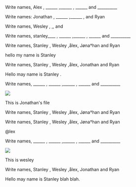 <html>

  <p>Write names, Alex , ______ ,______ , ______ and __________</p>


  <p>Write names: Jonathan , ______ ,______ ,  and Ryan</p>


  <p>Write names, Wesley , ,, and </p>


  <p>Write names, stanley____ , ______ ,______ , ______ and __________</p>



  <p>Write names, Stanley , Wesley ,ålex, Jøna†han and Ryan</p>
  <p>hello my name is Stanley</p>

  <p>Write names, Stanley , Wesley ,ålex, Jonathan and Ryan</p>
  <p>Hello may name is Stanley .</p>


  <p>Write names, ______ , ______ ,______ , ______ and __________</p>
  <img src="https://preview.redd.it/h3rur6v5wdi21.png?width=783&format=png&auto=webp&s=ce3f83d9d6c225983072fa895c1c068c2617658b">
  
  <p>This is Jonathan's file </p>

  <p>Write names, Stanley , Wesley ,ålex, Jøna†han and Ryan</p>
 
  <p>Write names, Stanley , Wesley ,ålex, Jøna†han and Ryan</p>
  <p> @lex</p>

  <p>Write names, ______ , ______ ,______ , ______ and __________</p>


  <img src="https://i.redd.it/e40yugqugjn21.png">
  <p>This is wesley</p>

  <p>Write names, Stanley , Wesley ,ålex, Jonathan and Ryan</p>
 <p>Hello may name is Stanley blah blah.</p>





</html>


